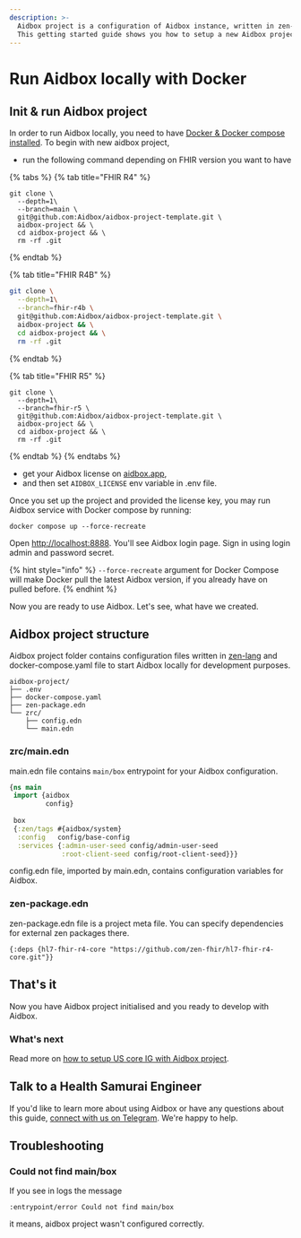 ```yaml
---
description: >-
  Aidbox project is a configuration of Aidbox instance, written in zen-lang.
  This getting started guide shows you how to setup a new Aidbox project.
---
```


# Run Aidbox locally with Docker

## Init & run Aidbox project

In order to run Aidbox locally, you need to have [Docker & Docker compose installed](https://docs.docker.com/engine/install/). To begin with new aidbox project,&#x20;

* run the following command depending on FHIR version you want to have

{% tabs %}
{% tab title="FHIR R4" %}
```shell
git clone \
  --depth=1\
  --branch=main \
  git@github.com:Aidbox/aidbox-project-template.git \
  aidbox-project && \
  cd aidbox-project && \
  rm -rf .git
```
{% endtab %}

{% tab title="FHIR R4B" %}
```sh
git clone \
  --depth=1\
  --branch=fhir-r4b \
  git@github.com:Aidbox/aidbox-project-template.git \
  aidbox-project && \
  cd aidbox-project && \
  rm -rf .git
```
{% endtab %}

{% tab title="FHIR R5" %}
```shell
git clone \
  --depth=1\
  --branch=fhir-r5 \
  git@github.com:Aidbox/aidbox-project-template.git \
  aidbox-project && \
  cd aidbox-project && \
  rm -rf .git
```
{% endtab %}
{% endtabs %}

* get your Aidbox license on [aidbox.app](https://aidbox.app/),
* and then set `AIDBOX_LICENSE` env variable in .env file.

Once you set up the project and provided the license key, you may run Aidbox service with Docker compose by running:

```shell
docker compose up --force-recreate
```

Open [http://localhost:8888](http://localhost:8888). You'll see Aidbox login page. Sign in using login admin and password secret.

{% hint style="info" %}
`--force-recreate` argument for Docker Compose will make Docker pull the latest Aidbox version, if you already have on pulled before.
{% endhint %}

Now you are ready to use Aidbox. Let's see, what have we created.

## Aidbox project structure

Aidbox project folder contains configuration files written in [zen-lang](https://github.com/zen-lang/zen) and docker-compose.yaml file to start Aidbox locally for development purposes.

```
aidbox-project/
├── .env
├── docker-compose.yaml
├── zen-package.edn
└── zrc/
    ├── config.edn
    └── main.edn
```

### zrc/main.edn

main.edn file contains `main/box` entrypoint for your Aidbox configuration.

```clojure
{ns main
 import {aidbox
         config}
 
 box
 {:zen/tags #{aidbox/system}
  :config   config/base-config
  :services {:admin-user-seed config/admin-user-seed
             :root-client-seed config/root-client-seed}}}
```

config.edn file, imported by main.edn, contains configuration variables for Aidbox.

### zen-package.edn

zen-package.edn file is a project meta file. You can specify dependencies for external zen packages there.

```
{:deps {hl7-fhir-r4-core "https://github.com/zen-fhir/hl7-fhir-r4-core.git"}}
```

## That's it

Now you have Aidbox project initialised and you ready to develop with Aidbox.

### What's next

Read more on [how to setup US core IG with Aidbox project](https://docs.aidbox.app/tutorials/fhir-conformance/how-to-enable-us-core-ig/start-aidbox-with-us-core-ig-enabled).

## Talk to a Health Samurai Engineer

If you'd like to learn more about using Aidbox or have any questions about this guide, [connect with us on Telegram](https://t.me/aidbox). We're happy to help.

## Troubleshooting

### Could not find main/box

If you see in logs the message

```
:entrypoint/error Could not find main/box
```

it means, aidbox project wasn't configured correctly.
